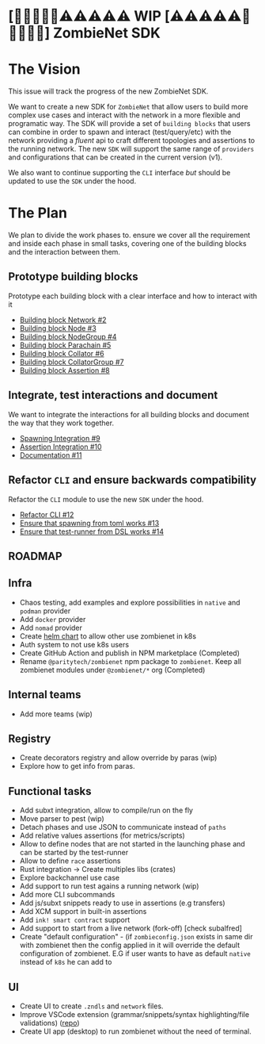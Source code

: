# [🚧🚧🚧🚧🚧⚠️⚠️⚠️⚠️⚠️ WIP [⚠️⚠️⚠️⚠️⚠️🚧🚧🚧🚧🚧] ZombieNet SDK

# The Vision

This issue will track the progress of the new ZombieNet SDK.

We want to create a new SDK for `ZombieNet` that allow users to build more complex use cases and interact with the network in a more flexible and programatic way.
The SDK will provide a set of `building blocks` that users can combine in order to spawn and interact (test/query/etc) with the network providing a *fluent* api to craft different topologies and assertions to the running network. The new `SDK` will support the same range of `providers` and configurations that can be created in the current version (v1).

We also want to continue supporting the `CLI` interface *but* should be updated to use the `SDK` under the hood.

# The Plan

We plan to divide the work phases to. ensure we cover all the requirement and inside each phase in small tasks, covering one of the building blocks and the interaction between them. 

## Prototype building blocks

Prototype each building block with a clear interface and how to interact with it
- [Building block Network #2](https://github.com/paritytech/zombienet-sdk/issues/2)
- [Building block Node #3](https://github.com/paritytech/zombienet-sdk/issues/3)
- [Building block NodeGroup #4](https://github.com/paritytech/zombienet-sdk/issues/4)
- [Building block Parachain #5](https://github.com/paritytech/zombienet-sdk/issues/5)
- [Building block Collator #6](https://github.com/paritytech/zombienet-sdk/issues/6)
- [Building block CollatorGroup #7](https://github.com/paritytech/zombienet-sdk/issues/7)
- [Building block Assertion #8](https://github.com/paritytech/zombienet-sdk/issues/8)

## Integrate, test interactions and document

We want to integrate the interactions for all building blocks and document the way that they work together.

- [Spawning Integration #9](https://github.com/paritytech/zombienet-sdk/issues/9)
- [Assertion Integration #10](https://github.com/paritytech/zombienet-sdk/issues/10)
- [Documentation #11](https://github.com/paritytech/zombienet-sdk/issues/11)

## Refactor `CLI` and ensure backwards compatibility

Refactor the `CLI` module to use the new `SDK` under the hood.

- [Refactor CLI #12](https://github.com/paritytech/zombienet-sdk/issues/12)
- [Ensure that spawning from toml works #13](https://github.com/paritytech/zombienet-sdk/issues/13)
- [Ensure that test-runner from DSL works #14](https://github.com/paritytech/zombienet-sdk/issues/14)

## ROADMAP

## Infra
- Chaos testing, add examples and explore possibilities in `native` and `podman` provider
- Add `docker` provider
- Add `nomad` provider
- Create [helm chart](https://helm.sh/docs/topics/charts/) to allow other use zombienet in k8s
- Auth system to not use k8s users
- Create GitHub Action and publish in NPM marketplace (Completed)
- Rename `@paritytech/zombienet` npm package to `zombienet`. Keep all zombienet modules under `@zombienet/*` org (Completed)

## Internal teams
- Add more teams (wip)

## Registry
- Create decorators registry and allow override by paras (wip)
- Explore how to get info from paras.

## Functional tasks
- Add subxt integration, allow to compile/run on the fly
- Move parser to pest (wip)
- Detach phases and use JSON to communicate instead of `paths`
- Add relative values assertions (for metrics/scripts)
- Allow to define nodes that are not started in the launching phase and can be started by the test-runner
- Allow to define `race` assertions
- Rust integration -> Create multiples libs (crates)
- Explore backchannel use case
- Add support to run test agains a running network (wip)
- Add more CLI subcommands
- Add js/subxt snippets ready to use in assertions (e.g transfers)
- Add XCM support in built-in assertions
- Add `ink! smart contract` support
- Add support to start from a live network (fork-off) [check subalfred]
- Create "default configuration" - (if `zombieconfig.json` exists in same dir with zombienet then the config applied in it will override the default configuration of zombienet.  E.G if user wants to have as default `native` instead of `k8s` he can add  to 

## UI
- Create UI to create `.zndls` and `network` files.
- Improve VSCode extension (grammar/snippets/syntax highlighting/file validations) ([repo](https://github.com/paritytech/zombienet-vscode-extension))
- Create UI app (desktop) to run zombienet without the need of terminal.
